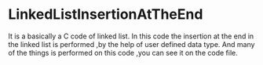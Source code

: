 # LinkedListInsertionAtTheEnd
It is a basically a C code of linked list. In this code the insertion at the end in the linked list is performed ,by the help of user defined data type. And many of the things is performed on this code ,you can see it on the code file.
